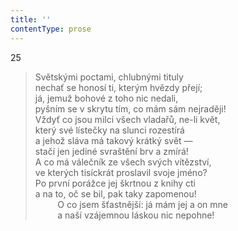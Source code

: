 ```yaml
---
title: ''
contentType: prose
---
```


25

> Světskými poctami, chlubnými tituly  
> nechať se honosí ti, kterým hvězdy přejí;  
> já, jemuž bohové z toho nic nedali,  
> pyšním se v skrytu tím, co mám sám nejraději!  
> Vždyť co jsou milci všech vladařů, ne-li květ,  
> který své lístečky na slunci rozestírá  
> a jehož sláva má takový krátký svět —  
> stačí jen jediné svraštění brv a zmírá!  
> A co má válečník ze všech svých vítězství,  
> ve kterých tisíckrát proslavil svoje jméno?  
> Po první porážce jej škrtnou z knihy cti  
> a na to, oč se bil, pak taky zapomenou!  
>          O co jsem šťastnější: já mám jej a on mne  
>          a naší vzájemnou láskou nic nepohne!
